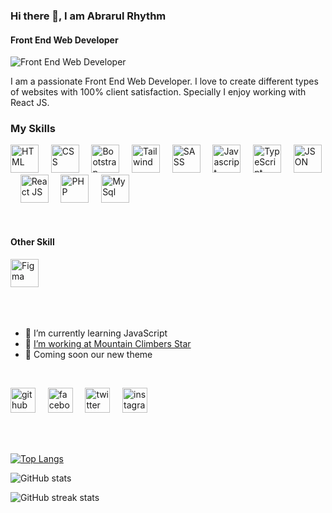 ### Hi there 👋, I am Abrarul Rhythm
#### Front End Web Developer
![Front End Web Developer](http://fmv.x10.mx/github/images/a-r-g-b-2023.jpg)

I am a passionate Front End Web Developer. I love to create different types of websites with 100% client satisfaction. Specially I enjoy working with React JS.

###  My Skills
[<img src='http://fmv.x10.mx/github/images/html.png' alt='HTML' height='45'>](https://github.com/AbrarulRhythm) &nbsp; &nbsp;
[<img src='http://fmv.x10.mx/github/images/css.png' alt='CSS' height='45'>](https://github.com/AbrarulRhythm) &nbsp; &nbsp;
[<img src='http://fmv.x10.mx/github/images/bootstrap.png' alt='Bootstrap' height='45'>](https://github.com/AbrarulRhythm) &nbsp; &nbsp;
[<img src='http://fmv.x10.mx/github/images/tailwind.png' alt='Tailwind' height='45'>](https://github.com/AbrarulRhythm) &nbsp; &nbsp;
[<img src='http://fmv.x10.mx/github/images/sass.png' alt='SASS' height='45'>](https://github.com/AbrarulRhythm) &nbsp; &nbsp;
[<img src='http://fmv.x10.mx/github/images/js.png' alt='Javascript' height='45'>](https://github.com/AbrarulRhythm) &nbsp; &nbsp;
[<img src='http://fmv.x10.mx/github/images/ts.png' alt='TypeScript' height='45'>](https://github.com/AbrarulRhythm) &nbsp; &nbsp;
[<img src='http://fmv.x10.mx/github/images/json.png' alt='JSON' height='45'>](https://github.com/AbrarulRhythm) &nbsp; &nbsp;
[<img src='http://fmv.x10.mx/github/images/react.png' alt='React JS' height='45'>](https://github.com/AbrarulRhythm) &nbsp; &nbsp;
[<img src='http://fmv.x10.mx/github/images/php.png' alt='PHP' height='45'>](https://github.com/AbrarulRhythm) &nbsp; &nbsp;
[<img src='http://fmv.x10.mx/github/images/mysql.png' alt='MySql' height='45'>](https://github.com/AbrarulRhythm) &nbsp; &nbsp;

<br>

#### Other Skill

[<img src='http://fmv.x10.mx/github/images/figma.png' alt='Figma' height='45'>](https://github.com/AbrarulRhythm) &nbsp; &nbsp;

<br>
<br>

- 🌱 I’m currently learning JavaScript 
- 💼 [I’m working at Mountain Climbers Star](https://mountainclimbersstar.com/)
- 💎 Coming soon our new theme

 <br>

[<img src='http://fmv.x10.mx/github/images/g.png' alt='github' height='40'>](https://github.com/AbrarulRhythm) &nbsp; &nbsp;
[<img src='http://fmv.x10.mx/github/images/fb.png' alt='facebook' height='40'>](https://facebook.com/AbrarulRhythm1991) &nbsp; &nbsp;
[<img src='http://fmv.x10.mx/github/images/t.png' alt='twitter' height='40'>](https://twitter.com/AbrarulRhythm) &nbsp; &nbsp;
[<img src='http://fmv.x10.mx/github/images/i.png' alt='instagram' height='40'>](https://www.instagram.com/abrarulrhythm/) &nbsp; &nbsp;

<br>
<br>

[![Top Langs](https://github-readme-stats.vercel.app/api/top-langs/?username=AbrarulRhythm)](https://github.com/anuraghazra/github-readme-stats)

![GitHub stats](https://github-readme-stats.vercel.app/api?username=AbrarulRhythm&show_icons=true)  

![GitHub streak stats](https://streak-stats.demolab.com/?user=AbrarulRhythm)  


